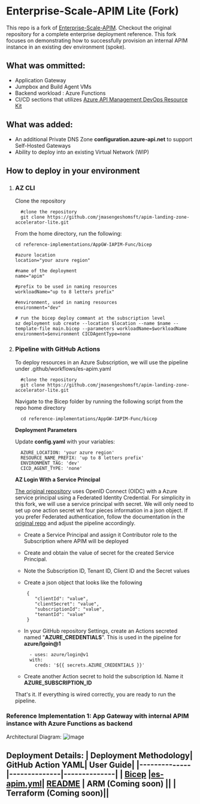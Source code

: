 
# Enterprise-Scale-APIM Lite (Fork)

This repo is a fork of [Enterprise-Scale-APIM](https://github.com/Azure/apim-landing-zone-accelerator). Checkout the original repository for a complete enterprise deployment reference. This fork focuses on demonstrating how to successfully provision an internal APIM instance in an existing dev environment (spoke). 

## What was ommitted: 
- Application Gateway
- Jumpbox and Build Agent VMs
- Backend workload : Azure Functions
- CI/CD sections that utilizes [Azure API Management DevOps Resource Kit](https://github.com/Azure/azure-api-management-devops-resource-kit)

## What was added:

- An additional Private DNS Zone **configuration.azure-api.net** to support Self-Hosted Gateways
- Ability to deploy into an existing Virtual Network (WIP)

## How to deploy in your environment

1. ### AZ CLI
   
   Clone the repository
   
         
         #clone the repository
         git clone https://github.com/jmasengeshomsft/apim-landing-zone-accelerator-lite.git
   
   From the home directory, run the following:

    ```azcli
    cd reference-implementations/AppGW-IAPIM-Func/bicep
    
    #azure location
    location="your azure region"
    
    #name of the deployment
    name="apim"
    
    #prefix to be used in naming resources
    workloadName="up to 8 letters prefix"
    
    #environment, used in naming resources
    environment="dev"
    
    # run the bicep deploy commant at the subscription level 
    az deployment sub create --location $location --name $name --template-file main.bicep --parameters workloadName=$workloadName environment=$environment CICDAgentType=none

4. ### Pipeline with GitHub Actions

   To deploy resources in an Azure Subscription, we will use the pipeline under .github/workflows/es-apim.yaml

         
         #clone the repository
         git clone https://github.com/jmasengeshomsft/apim-landing-zone-accelerator-lite.git



     Navigate to the Bicep folder by running the following script from the repo home directory

         
         cd reference-implementations/AppGW-IAPIM-Func/bicep

     **Deployment Parameters**
     
      Update **config.yaml** with your variables:

         
         AZURE_LOCATION: 'your azure region'
         RESOURCE_NAME_PREFIX: 'up to 8 letters prefix'
         ENVIRONMENT_TAG: 'dev'
         CICD_AGENT_TYPE: 'none'

     **AZ Login With a Service Principal**

     [The original repository](https://github.com/jmasengeshomsft/apim-landing-zone-accelerator-lite/tree/main/docs#2-authentication-from-github-to-azure) uses OpenID Connect (OIDC) with a Azure service principal using a Federated Identity Credential. For simplicity in this fork, we will use a service principal with secret. We will only need to set up one action secret wit four pieces information in a json object. If you prefer Federated authentication, follow the documentation in the [original repo](https://github.com/jmasengeshomsft/apim-landing-zone-accelerator-lite/tree/main/docs#2-authentication-from-github-to-azure) and adjust the pipeline accordingly. 

     - Create a Service Principal and assign it Contributor role to the Subscription where APIM will be deployed
     - Create and obtain the value of secret for the created Service Principal. 
     - Note the Subscription ID, Tenant ID, Client ID and the Secret values
     - Create a json object that looks like the following

         ```azcli 
          {
             "clientId": "value",
             "clientSecret": "value",
             "subscriptionId": "value",
             "tenantId": "value"
          }

      - In your GitHub repository Settings, create an Actions secreted named "**AZURE_CREDENTIALS**". This is used in the pipeline for **azure/lgoin@1**
         ```azcli
           - uses: azure/login@v1
           with:
             creds: '${{ secrets.AZURE_CREDENTIALS }}'

      - Create another Action secret to hold the subscription Id. Name it **AZURE_SUBSCRIPTION_ID** 

   That's it. If everything is wired correctly, you are ready to run the pipeline. 


### Reference Implementation 1: App Gateway with internal APIM instance with Azure Functions as backend

Architectural Diagram:
![image](/docs/images/arch.png)


Deployment Details:
| Deployment Methodology| GitHub Action YAML| User Guide|
|--------------|--------------|--------------|
| [Bicep](/reference-implementations/AppGW-IAPIM-Func/bicep) |[es-apim.yml](/.github/workflows/es-apim.yml)| [README](/docs/README.md)
| ARM (Coming soon) ||
| Terraform (Coming soon)||
---



